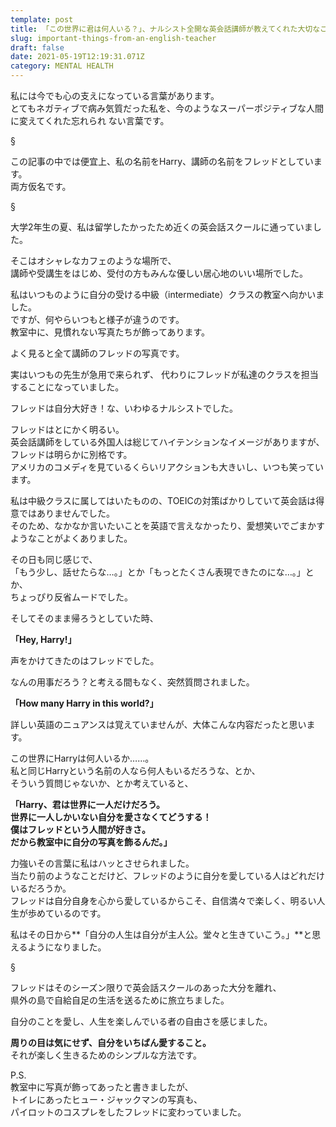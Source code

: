 ```yaml
---
template: post
title: 「この世界に君は何人いる？」、ナルシスト全開な英会話講師が教えてくれた大切なこと
slug: important-things-from-an-english-teacher
draft: false
date: 2021-05-19T12:19:31.071Z
category: MENTAL HEALTH
---
```

私には今でも心の支えになっている言葉があります。\
とてもネガティブで病み気質だった私を、今のようなスーパーポジティブな人間に変えてくれた忘れられ ない言葉です。  

§

この記事の中では便宜上、私の名前をHarry、講師の名前をフレッドとしています。\
両方仮名です。  

§

大学2年生の夏、私は留学したかったため近くの英会話スクールに通っていました。  

そこはオシャレなカフェのような場所で、\
講師や受講生をはじめ、受付の方もみんな優しい居心地のいい場所でした。  

私はいつものように自分の受ける中級（intermediate）クラスの教室へ向かいました。\
ですが、何やらいつもと様子が違うのです。\
教室中に、見慣れない写真たちが飾ってあります。  

よく見ると全て講師のフレッドの写真です。  

実はいつもの先生が急用で来られず、
代わりにフレッドが私達のクラスを担当することになっていました。  

フレッドは自分大好き！な、いわゆるナルシストでした。 

フレッドはとにかく明るい。\
英会話講師をしている外国人は総じてハイテンションなイメージがありますが、\
フレッドは明らかに別格です。\
アメリカのコメディを見ているくらいリアクションも大きいし、いつも笑っています。  

私は中級クラスに属してはいたものの、TOEICの対策ばかりしていて英会話は得意ではありませんでした。\
そのため、なかなか言いたいことを英語で言えなかったり、愛想笑いでごまかすようなことがよくありました。  

その日も同じ感じで、\
「もう少し、話せたらな…。」とか「もっとたくさん表現できたのにな…。」とか、\
ちょっぴり反省ムードでした。  

そしてそのまま帰ろうとしていた時、  

**「Hey, Harry!」**  

声をかけてきたのはフレッドでした。  

なんの用事だろう？と考える間もなく、突然質問されました。  

**「How many Harry in this world?」**  

詳しい英語のニュアンスは覚えていませんが、大体こんな内容だったと思います。  

この世界にHarryは何人いるか……。\
私と同じHarryという名前の人なら何人もいるだろうな、とか、\
そういう質問じゃないか、とか考えていると、  

**「Harry、君は世界に一人だけだろう。\
世界に一人しかいない自分を愛さなくてどうする！\
僕はフレッドという人間が好きさ。\
だから教室中に自分の写真を飾るんだ。」**  

力強いその言葉に私はハッとさせられました。\
当たり前のようなことだけど、フレッドのように自分を愛している人はどれだけいるだろうか。\
フレッドは自分自身を心から愛しているからこそ、自信満々で楽しく、明るい人生が歩めているのです。  

私はその日から**「自分の人生は自分が主人公。堂々と生きていこう。」**と思えるようになりました。  

§

フレッドはそのシーズン限りで英会話スクールのあった大分を離れ、\
県外の島で自給自足の生活を送るために旅立ちました。  

自分のことを愛し、人生を楽しんでいる者の自由さを感じました。  

**周りの目は気にせず、自分をいちばん愛すること。**\
それが楽しく生きるためのシンプルな方法です。  

P.S.\
教室中に写真が飾ってあったと書きましたが、\
トイレにあったヒュー・ジャックマンの写真も、\
パイロットのコスプレをしたフレッドに変わっていました。